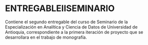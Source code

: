 # ENTREGABLEIISEMINARIO
Contiene el segundo entregable del curso de Seminario de la Especialización en Analítica y Ciencia de Datos de Universidad de Antioquia, correspondiente a la primera iteración de proyecto que se desarrollara en el trabajo de monografía.
